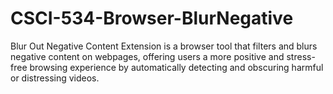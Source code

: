 # CSCI-534-Browser-BlurNegative
Blur Out Negative Content Extension is a browser tool that filters and blurs negative content on webpages, offering users a more positive and stress-free browsing experience by automatically detecting and obscuring harmful or distressing videos.
